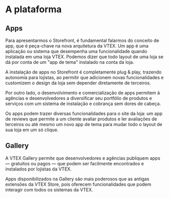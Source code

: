 # A plataforma

## Apps

Para apresentarmos o Storefront, é fundamental falarmos do conceito de app, que é peça-chave na nova arquitetura da VTEX. Um app é uma aplicação ou sistema que desempenha uma funcionalidade quando instalada em uma loja VTEX. Podemos dizer que todo layout de uma loja se dá por conta de um "app de tema" instalado na conta da loja.

A instalação de apps no Storefront é completamente plug & play, trazendo autonomia para lojistas, ao permitir que adicionem novas funcionalidades e customizem o design da loja sem depender diretamente de terceiros.

Por outro lado, o desenvolvimento e comercialização de apps permitem à agências e desenvolvedores a diversificar seu portfólio de produtos e serviços com um sistema de instalação e cobrança sem dores de cabeça.

Os apps podem trazer diversas funcionalidades para o site da loja: um app de reviews que permite a um cliente avaliar produtos e ler avaliações de terceiros ou até mesmo um novo app de tema para mudar todo o layout de sua loja em um só clique.

## Gallery

A VTEX Gallery permite que desenvolvedores e agências publiquem apps — gratuitos ou pagos — que podem ser facilmente encontrados e instalados por lojistas da VTEX.

Apps disponibilizados na Gallery são mais poderosos que as antigas extensões da VTEX Store, pois oferecem funcionalidades que podem interagir com todos os sistemas da VTEX.
